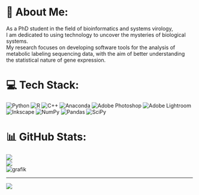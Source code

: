 # 💫 About Me:
As a PhD student in the field of bioinformatics and systems virology,<br> I am dedicated to using technology to uncover the mysteries of biological systems. <br>My research focuses on developing software tools for the analysis of <br>metabolic labeling sequencing data, with the aim of better understanding<br>the statistical nature of gene expression.


# 💻 Tech Stack:
![Python](https://img.shields.io/badge/python-3670A0?style=flat&logo=python&logoColor=ffdd54) ![R](https://img.shields.io/badge/r-%23276DC3.svg?style=flat&logo=r&logoColor=white) ![C++](https://img.shields.io/badge/c++-%2300599C.svg?style=flat&logo=c%2B%2B&logoColor=white)  ![Anaconda](https://img.shields.io/badge/Anaconda-%2344A833.svg?style=flat&logo=anaconda&logoColor=white) ![Adobe Photoshop](https://img.shields.io/badge/adobephotoshop-%2331A8FF.svg?style=flat&logo=adobephotoshop&logoColor=white) ![Adobe Lightroom](https://img.shields.io/badge/Adobe%20Lightroom-31A8FF.svg?style=flat&logo=Adobe%20Lightroom&logoColor=white) ![Inkscape](https://img.shields.io/badge/Inkscape-e0e0e0?style=flat&logo=inkscape&logoColor=080A13) ![NumPy](https://img.shields.io/badge/numpy-%23013243.svg?style=flat&logo=numpy&logoColor=white) ![Pandas](https://img.shields.io/badge/pandas-%23150458.svg?style=flat&logo=pandas&logoColor=white) ![SciPy](https://img.shields.io/badge/SciPy-%230C55A5.svg?style=flat&logo=scipy&logoColor=%white)
# 📊 GitHub Stats:
![](https://github-readme-stats.vercel.app/api?username=teresa-rummel&theme=blueberry&hide_border=false&include_all_commits=true&count_private=true)<br/>
![](https://github-readme-streak-stats.herokuapp.com/?user=teresa-rummel&theme=blueberry&hide_border=false)<br/>![grafik](https://user-images.githubusercontent.com/92442045/216121107-f35c64c5-d9b1-4ccf-a775-b5b0f254da6b.png)

---
[![](https://visitcount.itsvg.in/api?id=teresa-rummel&icon=2&color=1)](https://visitcount.itsvg.in)
